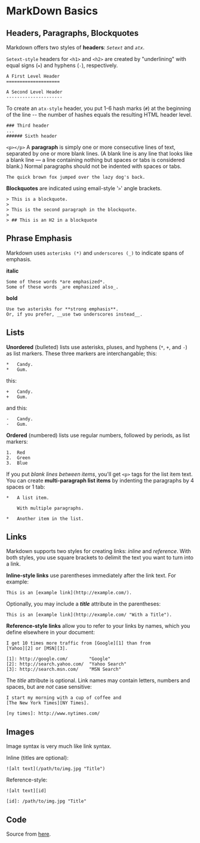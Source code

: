 # MarkDown Basics #
<!-- --------------- -->

## Headers, Paragraphs, Blockquotes ##
<!-- ---------------------------------- -->

Markdown offers two styles of __headers__: *`Setext`* and *`atx`*.

`Setext-style` headers for `<h1>` and `<h2>` are created by "underlining" with equal signs (`=`) and hyphens (`-`), respectively.

    A First Level Header
    ====================

    A Second Level Header
    ---------------------

To create an `atx-style` header, you put 1-6 hash marks (`#`) at the beginning of the line -- the number of hashes equals the resulting HTML header level.

    ### Third header
    ...
    ###### Sixth header

`<p></p>` A __paragraph__ is simply one or more consecutive lines of text, separated by one or more blank lines. (A blank line is any line that looks like a blank line — a line containing nothing but spaces or tabs is considered blank.) Normal paragraphs should not be indented with spaces or tabs.

    The quick brown fox jumped over the lazy dog's back.

__Blockquotes__ are indicated using email-style '`>`' angle brackets.

    > This is a blockquote.
    >
    > This is the second paragraph in the blockquote.
    >
    > ## This is an H2 in a blockquote


## Phrase Emphasis ##
<!-- ---------------------------------- -->


Markdown uses `asterisks (*)` and `underscores (_)` to indicate spans of emphasis.

__italic__

    Some of these words *are emphasized*.
    Some of these words _are emphasized also_.

__bold__

    Use two asterisks for **strong emphasis**.
    Or, if you prefer, __use two underscores instead__.

## Lists ##
<!-- ---------------------------------- -->


__Unordered__ (bulleted) lists use asterisks, pluses, and hyphens (`*`, `+`, and `-`) as list markers. These three markers are interchangable; this:

    *   Candy.
    *   Gum.

this:

    +   Candy.
    +   Gum.

and this:

    -   Candy.
    -   Gum.

__Ordered__ (numbered) lists use regular numbers, followed by periods, as list markers:

    1.  Red
    2.  Green
    3.  Blue

If you put _blank lines between items_, you'll get `<p>` tags for the list item text. You can create __multi-paragraph list items__ by indenting the paragraphs by 4 spaces or 1 tab:

    *   A list item.

        With multiple paragraphs.

    *   Another item in the list.

## Links ##
<!-- ---------------------------------- -->

Markdown supports two styles for creating links: *inline* and *reference*. With both styles, you use square brackets to delimit the text you want to turn into a link.

__Inline-style links__ use parentheses immediately after the link text.
For example:

    This is an [example link](http://example.com/).

Optionally, you may include a _**title**_ attribute in the parentheses:

    This is an [example link](http://example.com/ "With a Title").

__Reference-style links__ allow you to refer to your links by names, which you define elsewhere in your document:

    I get 10 times more traffic from [Google][1] than from
    [Yahoo][2] or [MSN][3].

    [1]: http://google.com/        "Google"
    [2]: http://search.yahoo.com/  "Yahoo Search"
    [3]: http://search.msn.com/    "MSN Search"

The _title_ attribute is optional. Link names may contain letters, numbers and spaces, but are *not* case sensitive:

    I start my morning with a cup of coffee and
    [The New York Times][NY Times].

    [ny times]: http://www.nytimes.com/

## Images ##
<!-- ---------------------------------- -->

Image syntax is very much like link syntax.

Inline (titles are optional):

    ![alt text](/path/to/img.jpg "Title")

Reference-style:

    ![alt text][id]

    [id]: /path/to/img.jpg "Title"

## Code ##
<!-- ---------------------------------- -->




Source from [here](http://daringfireball.net/projects/markdown/).
